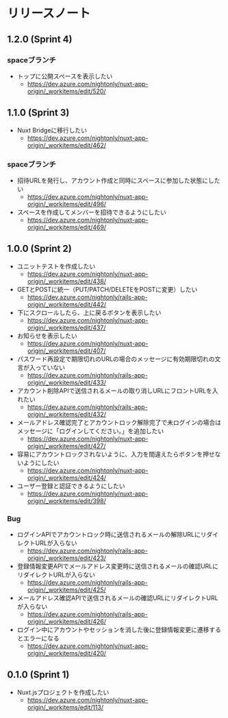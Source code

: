 # リリースノート

## 1.2.0 (Sprint 4)

### spaceブランチ

- トップに公開スペースを表示したい
  - https://dev.azure.com/nightonly/nuxt-app-origin/_workitems/edit/520/

## 1.1.0 (Sprint 3)

- Nuxt Bridgeに移行したい
  - https://dev.azure.com/nightonly/nuxt-app-origin/_workitems/edit/462/

### spaceブランチ

- 招待URLを発行し、アカウント作成と同時にスペースに参加した状態にしたい
  - https://dev.azure.com/nightonly/nuxt-app-origin/_workitems/edit/496/
- スペースを作成してメンバーを招待できるようにしたい
  - https://dev.azure.com/nightonly/nuxt-app-origin/_workitems/edit/469/

## 1.0.0 (Sprint 2)

- ユニットテストを作成したい
  - https://dev.azure.com/nightonly/nuxt-app-origin/_workitems/edit/438/
- GETとPOSTに統一（PUT/PATCH/DELETEをPOSTに変更）したい
  - https://dev.azure.com/nightonly/rails-app-origin/_workitems/edit/442/
- 下にスクロールしたら、上に戻るボタンを表示したい
  - https://dev.azure.com/nightonly/nuxt-app-origin/_workitems/edit/437/
- お知らせを表示したい
  - https://dev.azure.com/nightonly/nuxt-app-origin/_workitems/edit/407/
- パスワード再設定で期限切れのURLの場合のメッセージに有効期限切れの文言が入っていない
  - https://dev.azure.com/nightonly/rails-app-origin/_workitems/edit/433/
- アカウント削除APIで送信されるメールの取り消しURLにフロントURLを入れたい
  - https://dev.azure.com/nightonly/rails-app-origin/_workitems/edit/432/
- メールアドレス確認完了とアカウントロック解除完了で未ログインの場合はメッセージに「ログインしてください。」を追加したい
  - https://dev.azure.com/nightonly/nuxt-app-origin/_workitems/edit/427/
- 容易にアカウントロックされないように、入力を間違えたらボタンを押せないようにしたい
  - https://dev.azure.com/nightonly/nuxt-app-origin/_workitems/edit/424/
- ユーザー登録と認証できるようにしたい
  - https://dev.azure.com/nightonly/nuxt-app-origin/_workitems/edit/398/

### Bug

- ログインAPIでアカウントロック時に送信されるメールの解除URLにリダイレクトURLが入らない
  - https://dev.azure.com/nightonly/rails-app-origin/_workitems/edit/423/
- 登録情報変更APIでメールアドレス変更時に送信されるメールの確認URLにリダイレクトURLが入らない
  - https://dev.azure.com/nightonly/rails-app-origin/_workitems/edit/425/
- メールアドレス確認APIで送信されるメールの確認URLにリダイレクトURLが入らない
  - https://dev.azure.com/nightonly/rails-app-origin/_workitems/edit/426/
- ログイン中にアカウントやセッションを消した後に登録情報変更に遷移するとエラーになる
  - https://dev.azure.com/nightonly/nuxt-app-origin/_workitems/edit/420/

## 0.1.0 (Sprint 1)

- Nuxt.jsプロジェクトを作成したい
  - https://dev.azure.com/nightonly/nuxt-app-origin/_workitems/edit/113/
